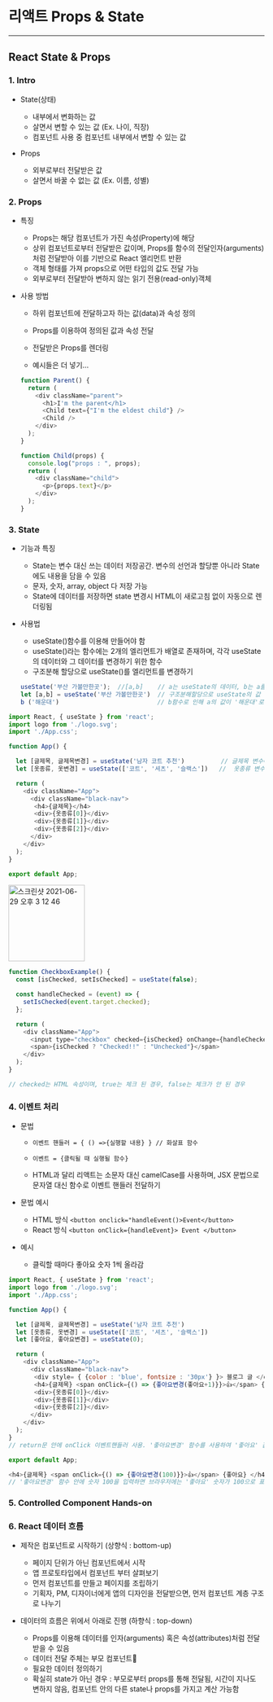 # 리액트 Props & State

***

## React State & Props

### 1. Intro

- State(상태)
  - 내부에서 변화하는 값
  - 살면서 변할 수 있는 값 (Ex. 나이, 직장)
  - 컴포넌트 사용 중 컴포넌트 내부에서 변할 수 있는 값

- Props
  - 외부로부터 전달받은 값
  - 살면서 바꿀 수 없는 값 (Ex. 이름, 성별)

### 2. Props
- 특징
  - Props는 해당 컴포넌트가 가진 속성(Property)에 해당
  - 상위 컴포넌트로부터 전달받은 값이며, Props를 함수의 전달인자(arguments)처럼 전달받아 이를 기반으로 React 엘리먼트 반환
  - 객체 형태를 가져 props으로 어떤 타입의 값도 전달 가능
  - 외부로부터 전달받아 변하지 않는 읽기 전용(read-only)객체

- 사용 방법
  - 하위 컴포넌트에 전달하고자 하는 값(data)과 속성 정의
  - Props를 이용하여 정의된 값과 속성 전달
  - 전달받은 Props를 렌더링

  - 예시들은 더 넣기...

  ```js
  function Parent() {
    return (
      <div className="parent">
        <h1>I'm the parent</h1>
        <Child text={"I'm the eldest child"} />
        <Child />
      </div>
    );
  }

  function Child(props) {
    console.log("props : ", props);
    return (
      <div className="child">
        <p>{props.text}</p>
      </div>
    );
  }
  ```

### 3. State

- 기능과 특징
  - State는 변수 대신 쓰는 데이터 저장공간. 변수의 선언과 할당뿐 아니라 State에도 내용을 담을 수 있음
  - 문자, 숫자, array, object 다 저장 가능
  - State에 데이터를 저장하면 state 변경시 HTML이 새로고침 없이 자동으로 렌더링됨
- 사용법
  - useState()함수를 이용해 만들어야 함
  - useState()라는 함수에는 2개의 엘리먼트가 배열로 존재하며, 각각 useState의 데이터와 그 데이터를 변경하기 위한 함수
  - 구조분해 할당으로 useState()를 엘리먼트를 변경하기

  ```js
  useState('부산 가볼만한곳');  //[a,b]    // a는 useState의 데이터, b는 a를 변경하기 위한 함수
  let [a,b] = useState('부산 가볼만한곳')  // 구조분해할당으로 useState의 값 할당. a에는 '부산 가볼만한곳' 할당
  b ('해운대')                           // b함수로 인해 a의 값이 '해운대'로 변경. 괄호 안에는 a를 대체할 데이터를 입력하기
  ```

```js
import React, { useState } from 'react';
import logo from './logo.svg';
import './App.css';

function App() {

  let [글제목, 글제목변경] = useState('남자 코트 추천')          // 글제목 변수에 '남자 코트 추천' 할당
  let [옷종류, 옷변경] = useState(['코트', '셔츠', '슬랙스'])   //  옷종류 변수에 배열 할당

  return (
    <div className="App">
      <div className="black-nav">
       <h4>{글제목}</h4>             
       <div>{옷종류[0]}</div>
       <div>{옷종류[1]}</div>
       <div>{옷종류[2]}</div>
      </div>
    </div>
  );
}

export default App;
```
  <img width="150" alt="스크린샷 2021-06-29 오후 3 12 46" src="https://user-images.githubusercontent.com/80403988/123746427-9a725e00-d8ec-11eb-8adc-d2b7dad1e122.png">

```js
function CheckboxExample() {
  const [isChecked, setIsChecked] = useState(false);   

  const handleChecked = (event) => {
    setIsChecked(event.target.checked);
  };

  return (
    <div className="App">
      <input type="checkbox" checked={isChecked} onChange={handleChecked} />  
      <span>{isChecked ? "Checked!!" : "Unchecked"}</span>
    </div> 
  );
}  

// checked는 HTML 속성이며, true는 체크 된 경우, false는 체크가 안 된 경우
```

### 4. 이벤트 처리
- 문법
  - ```이벤트 핸들러 = { () =>{실행할 내용} } // 화살표 함수 ```
  - ```이벤트 = {클릭될 때 실행될 함수}```
  
  - HTML과 달리 리액트는 소문자 대신 camelCase를 사용하며, JSX 문법으로 문자열 대신 함수로 이벤트 핸들러 전달하기

- 문법 예시
  - HTML 방식 ```<button onclick="handleEvent()>Event</button>```
  - React 방식  ```<button onClick={handleEvent}> Event </button>```

- 예시

  - 클릭할 때마다 좋아요 숫자 1씩 올라감
```js
import React, { useState } from 'react';
import logo from './logo.svg';
import './App.css';

function App() {

  let [글제목, 글제목변경] = useState('남자 코트 추천')
  let [옷종류, 옷변경] = useState(['코트', '셔츠', '슬랙스'])
  let [좋아요, 좋아요변경] = useState(0);

  return (
    <div className="App">
      <div className="black-nav">
       <div style= { {color : 'blue', fontsize : '30px'} }> 블로그 글 </div>
       <h4>{글제목} <span onClick={() => {좋아요변경(좋아요+1)}}>👍</span> {좋아요} </h4> 
       <div>{옷종류[0]}</div>
       <div>{옷종류[1]}</div>
       <div>{옷종류[2]}</div>
      </div>
    </div>
  );
}
// return문 안에 onClick 이벤트핸들러 사용. '좋아요변경' 함수를 사용하여 '좋아요' 값을 변경할수 있게 함

export default App;
```

```js
<h4>{글제목} <span onClick={() => {좋아요변경(100)}}>👍</span> {좋아요} </h4>  
// '좋아요변경' 함수 안에 숫자 100을 입력하면 브라우저에는 '좋아요' 숫자가 100으로 표시됨
```

### 5. Controlled Component Hands-on

### 6. React 데이터 흐름
- 제작은 컴포넌트로 시작하기 (상향식 : bottom-up)
  - 페이지 단위가 아닌 컴포넌트에서 시작
  - 앱 프로토타입에서 컴포넌트 부터 살펴보기
  - 먼저 컴포넌트를 만들고 페이지를 조립하기 
  - 기획자, PM, 디자이너에게 앱의 디자인을 전달받으면, 먼저 컴포넌트 계층 구조로 나누기

- 데이터의 흐름은 위에서 아래로 진행 (하향식 : top-down)
  - Props를 이용해 데이터를 인자(arguments) 혹은 속성(attributes)처럼 전달받을 수 있음
  - 데이터 전달 주체는 부모 컴포넌트
  - 필요한 데이터 정의하기
  - 확실히 state가 아닌 경우 : 부모로부터 props를 통해 전달됨, 시간이 지나도 변하지 않음, 컴포넌트 안의 다른 state나 props를 가지고 계산 가능함

